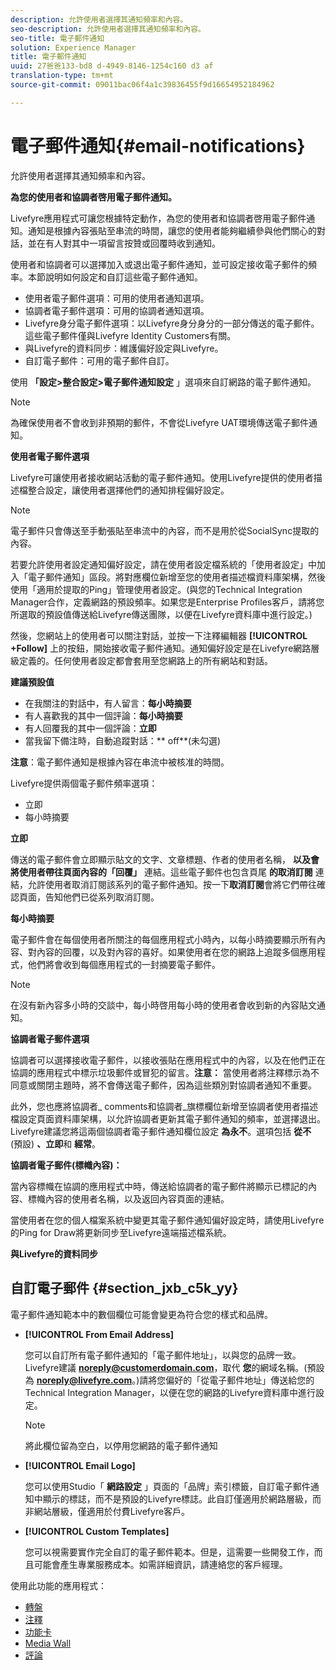 ```yaml
---
description: 允許使用者選擇其通知頻率和內容。
seo-description: 允許使用者選擇其通知頻率和內容。
seo-title: 電子郵件通知
solution: Experience Manager
title: 電子郵件通知
uuid: 27爸爸133-bd8 d-4949-8146-1254c160 d3 af
translation-type: tm+mt
source-git-commit: 09011bac06f4a1c39836455f9d16654952184962

---
```



# 電子郵件通知{#email-notifications}

允許使用者選擇其通知頻率和內容。

**為您的使用者和協調者啓用電子郵件通知。**

Livefyre應用程式可讓您根據特定動作，為您的使用者和協調者啓用電子郵件通知。通知是根據內容張貼至串流的時間，讓您的使用者能夠繼續參與他們關心的對話，並在有人對其中一項留言按贊或回覆時收到通知。

使用者和協調者可以選擇加入或退出電子郵件通知，並可設定接收電子郵件的頻率。本節說明如何設定和自訂這些電子郵件通知。

* 使用者電子郵件選項：可用的使用者通知選項。
* 協調者電子郵件選項：可用的協調者通知選項。
* Livefyre身分電子郵件選項：以Livefyre身分身分的一部分傳送的電子郵件。這些電子郵件僅與Livefyre Identity Customers有關。
* 與Livefyre的資料同步：維護偏好設定與Livefyre。
* 自訂電子郵件：可用的電子郵件自訂。

使用 **「設定>整合設定>電子郵件通知設定** 」選項來自訂網路的電子郵件通知。

>[!NOTE]
>
>為確保使用者不會收到非預期的郵件，不會從Livefyre UAT環境傳送電子郵件通知。

**使用者電子郵件選項**

Livefyre可讓使用者接收網站活動的電子郵件通知。使用Livefyre提供的使用者描述檔整合設定，讓使用者選擇他們的通知排程偏好設定。

>[!NOTE]
>
>電子郵件只會傳送至手動張貼至串流中的內容，而不是用於從SocialSync提取的內容。

若要允許使用者設定通知偏好設定，請在使用者設定檔系統的「使用者設定」中加入「電子郵件通知」區段。將對應欄位新增至您的使用者描述檔資料庫架構，然後使用「適用於提取的Ping」管理使用者設定。(與您的Technical Integration Manager合作，定義網路的預設頻率。如果您是Enterprise Profiles客戶，請將您所選取的預設值傳送給Livefyre傳送團隊，以便在Livefyre資料庫中進行設定。)

然後，您網站上的使用者可以關注對話，並按一下注釋編輯器 **[!UICONTROL +Follow]** 上的按鈕，開始接收電子郵件通知。通知偏好設定是在Livefyre網路層級定義的。任何使用者設定都會套用至您網路上的所有網站和對話。

**建議預設值**

* 在我關注的對話中，有人留言：**每小時摘要**
* 有人喜歡我的其中一個評論：**每小時摘要**
* 有人回覆我的其中一個評論：**立即**
* 當我留下備注時，自動追蹤對話：** off**(未勾選)

**注意**：電子郵件通知是根據內容在串流中被核准的時間。

Livefyre提供兩個電子郵件頻率選項：

* 立即
* 每小時摘要

**立即**

傳送的電子郵件會立即顯示貼文的文字、文章標題、作者的使用者名稱， **以及會將使用者帶往頁面內容的「回覆」** 連結。這些電子郵件也包含頁尾 **的取消訂閱** 連結，允許使用者取消訂閱該系列的電子郵件通知。按一下**取消訂閱**會將它們帶往確認頁面，告知他們已從系列取消訂閱。

**每小時摘要**

電子郵件會在每個使用者所關注的每個應用程式小時內，以每小時摘要顯示所有內容、對內容的回覆，以及對內容的喜好。如果使用者在您的網路上追蹤多個應用程式，他們將會收到每個應用程式的一封摘要電子郵件。

>[!NOTE]
>
>在沒有新內容多小時的交談中，每小時啓用每小時的使用者會收到新的內容貼文通知。

**協調者電子郵件選項**

協調者可以選擇接收電子郵件，以接收張貼在應用程式中的內容，以及在他們正在協調的應用程式中標示垃圾郵件或冒犯的留言。**注意：** 當使用者將注釋標示為不同意或關閉主題時，將不會傳送電子郵件，因為這些類別對協調者通知不重要。

此外，您也應將協調者_ comments和協調者_旗標欄位新增至協調者使用者描述檔設定頁面資料庫架構，以允許協調者更新其電子郵件通知的頻率，並選擇退出。Livefyre建議您將這兩個協調者電子郵件通知欄位設定 **為永不**。選項包括 **從不** (預設) **、立即**和 **經常**。

**協調者電子郵件(標幟內容)：**

當內容標幟在協調的應用程式中時，傳送給協調者的電子郵件將顯示已標記的內容、標幟內容的使用者名稱，以及返回內容頁面的連結。

當使用者在您的個人檔案系統中變更其電子郵件通知偏好設定時，請使用Livefyre的Ping for Draw將更新同步至Livefyre遠端描述檔系統。

**與Livefyre的資料同步**

## 自訂電子郵件 {#section_jxb_c5k_yy}

電子郵件通知範本中的數個欄位可能會變更為符合您的樣式和品牌。

* **[!UICONTROL From Email Address]**

   您可以自訂所有電子郵件通知的「電子郵件地址」，以與您的品牌一致。Livefyre建議 **noreply@customerdomain.com**，取代 **您**的網域名稱。(預設為 **noreply@livefyre.com**。)請將您偏好的「從電子郵件地址」傳送給您的Technical Integration Manager，以便在您的網路的Livefyre資料庫中進行設定。

   >[!NOTE]
   >
   >將此欄位留為空白，以停用您網路的電子郵件通知

* **[!UICONTROL Email Logo]**

   您可以使用Studio「 **網路設定** 」頁面的「品牌」索引標籤，自訂電子郵件通知中顯示的標誌，而不是預設的Livefyre標誌。此自訂僅適用於網路層級，而非網站層級，僅適用於付費Livefyre客戶。

* **[!UICONTROL Custom Templates]**

   您可以視需要實作完全自訂的電子郵件範本。但是，這需要一些開發工作，而且可能會產生專業服務成本。如需詳細資訊，請連絡您的客戶經理。



使用此功能的應用程式：

* [轉盤](/help/using/c-about-apps/c-carousel-app/c-carousel-app.md#c_carousel_app)
* [注釋](/help/using/c-about-apps/c-comments/c-comments.md)
* [功能卡](/help/using/c-about-apps/c-feature-card-app/c-feature-card-app.md#c_feature_card_app)
* [Media Wall](/help/using/c-about-apps/c-media-wall-app/c-media-wall-app.md#c_media_wall_app)
* [評論](/help/using/c-about-apps/c-reviews-app/c-reviews-app.md#c_reviews_app)

